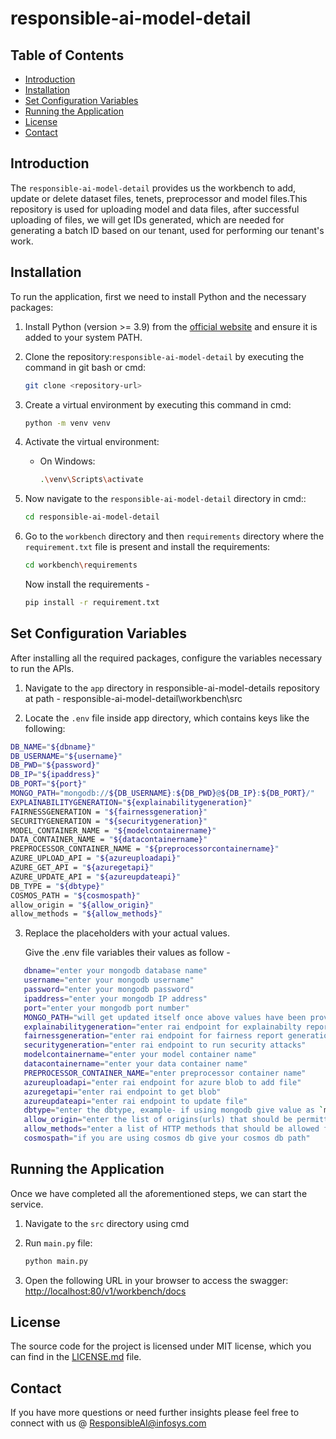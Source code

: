# responsible-ai-model-detail

## Table of Contents

- [Introduction](#introduction)
- [Installation](#installation)
- [Set Configuration Variables](#set-configuration-variables)
- [Running the Application](#running-the-application)
- [License](#license)
- [Contact](#contact)

## Introduction
The `responsible-ai-model-detail` provides us the workbench to add, update or delete dataset files, tenets, preprocessor and model files.This repository is used for uploading model and data files, after successful uploading of files, we will get IDs generated, which are needed for generating a batch ID based on our tenant, used for performing our tenant's work.


## Installation
To run the application, first we need to install Python and the necessary packages:

1. Install Python (version >= 3.9) from the [official website](https://www.python.org/downloads/) and ensure it is added to your system PATH.

2. Clone the repository:`responsible-ai-model-detail` by executing the command in git bash or cmd:
    ```sh
    git clone <repository-url>
    ```

3. Create a virtual environment by executing this command in cmd:
    ```sh
    python -m venv venv
    ```

4. Activate the virtual environment:
    - On Windows:
        ```sh
        .\venv\Scripts\activate
         ```

5. Now navigate to the `responsible-ai-model-detail` directory in cmd::
    ```sh
    cd responsible-ai-model-detail
    ```

6. Go to the `workbench` directory and then `requirements` directory where the `requirement.txt` file is    present and install the requirements:
    
    ```sh
    cd workbench\requirements
    ```
    
    Now install the requirements - 

    ```sh
    pip install -r requirement.txt
    ```
## Set Configuration Variables
After installing all the required packages, configure the variables necessary to run the APIs.

1. Navigate to the `app` directory in responsible-ai-model-details repository at path - responsible-ai-model-detail\workbench\src

2. Locate the `.env` file inside app directory, which contains keys like the following:

  ```sh
DB_NAME="${dbname}"
DB_USERNAME="${username}"
DB_PWD="${password}"
DB_IP="${ipaddress}"
DB_PORT="${port}"
MONGO_PATH="mongodb://${DB_USERNAME}:${DB_PWD}@${DB_IP}:${DB_PORT}/"
EXPLAINABILITYGENERATION="${explainabilitygeneration}"
FAIRNESSGENERATION = "${fairnessgeneration}"
SECURITYGENERATION = "${securitygeneration}"
MODEL_CONTAINER_NAME = "${modelcontainername}"
DATA_CONTAINER_NAME = "${datacontainername}"
PREPROCESSOR_CONTAINER_NAME = "${preprocessorcontainername}"
AZURE_UPLOAD_API = "${azureuploadapi}"
AZURE_GET_API = "${azuregetapi}"
AZURE_UPDATE_API = "${azureupdateapi}"
DB_TYPE = "${dbtype}"
COSMOS_PATH = "${cosmospath}"
allow_origin = "${allow_origin}"
allow_methods = "${allow_methods}"
  ```

3. Replace the placeholders with your actual values.

   Give the .env file variables their values as follow -  
```sh
   dbname="enter your mongodb database name"
   username="enter your mongodb username"
   password="enter your mongodb password"
   ipaddress="enter your mongodb IP address"
   port="enter your mongodb port number"
   MONGO_PATH="will get updated itself once above values have been provided"
   explainabilitygeneration="enter rai endpoint for explainabilty report generation"
   fairnessgeneration="enter rai endpoint for fairness report generation"
   securitygeneration="enter rai endpoint to run security attacks"
   modelcontainername="enter your model container name"
   datacontainername="enter your data container name"
   PREPROCESSOR_CONTAINER_NAME="enter preprocessor container name"
   azureuploadapi="enter rai endpoint for azure blob to add file"
   azuregetapi="enter rai endpoint to get blob"
   azureupdateapi="enter rai endpoint to update file"
   dbtype="enter the dbtype, example- if using mongodb give value as `mongo`, if using cosmos db give value as `cosmos`"
   allow_origin="enter the list of origins(urls) that should be permitted to make cross-origin requests."
   allow_methods="enter a list of HTTP methods that should be allowed for cross-origin requests, example - ["GET", "POST", "OPTIONS", "HEAD"]"
   cosmospath="if you are using cosmos db give your cosmos db path"
 ```  

## Running the Application
Once we have completed all the aforementioned steps, we can start the service.

1. Navigate to the `src` directory using cmd

2. Run `main.py` file:
    ```sh
    python main.py
    ```

3. Open the following URL in your browser to access the swagger:
    [http://localhost:80/v1/workbench/docs](http://localhost:80/v1/workbench/docs)


## License
The source code for the project is licensed under MIT license, which you can find in the [LICENSE.md](LICENSE.md) file.


## Contact
If you have more questions or need further insights please feel free to connect with us @ ResponsibleAI@infosys.com
